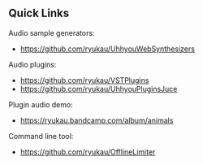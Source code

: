 ## Quick Links
Audio sample generators:

- https://github.com/ryukau/UhhyouWebSynthesizers

Audio plugins:

- https://github.com/ryukau/VSTPlugins
- https://github.com/ryukau/UhhyouPluginsJuce

Plugin audio demo:

- https://ryukau.bandcamp.com/album/animals

Command line tool:

- https://github.com/ryukau/OfflineLimiter
